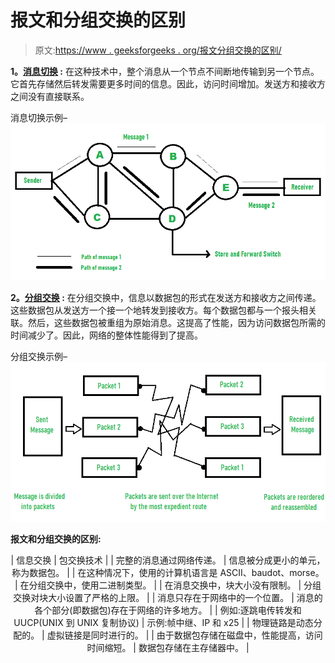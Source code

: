 # 报文和分组交换的区别

> 原文:[https://www . geeksforgeeks . org/报文分组交换的区别/](https://www.geeksforgeeks.org/difference-between-message-and-packet-switching/)

**1。[消息切换](https://www.geeksforgeeks.org/message-switching-techniques/) :**
在这种技术中，整个消息从一个节点不间断地传输到另一个节点。它首先存储然后转发需要更多时间的信息。因此，访问时间增加。发送方和接收方之间没有直接联系。

消息切换示例–
![](img/198d9eb956a6544fad93be80f703fd95.png)

**2。[分组交换](https://www.geeksforgeeks.org/packet-switching-and-delays-in-computer-network/) :**
在分组交换中，信息以数据包的形式在发送方和接收方之间传递。这些数据包从发送方一个接一个地转发到接收方。每个数据包都与一个报头相关联。然后，这些数据包被重组为原始消息。这提高了性能，因为访问数据包所需的时间减少了。因此，网络的整体性能得到了提高。

分组交换示例–
![](img/b2a4ce688053b448fb32be18ce7d2f07.png)

**报文和分组交换的区别:**

<center>

| 信息交换 | 包交换技术 |
| 完整的消息通过网络传递。 | 信息被分成更小的单元，称为数据包。 |
| 在这种情况下，使用的计算机语言是 ASCII、baudot、morse。 | 在分组交换中，使用二进制类型。 |
| 在消息交换中，块大小没有限制。 | 分组交换对块大小设置了严格的上限。 |
| 消息只存在于网络中的一个位置。 | 消息的各个部分(即数据包)存在于网络的许多地方。 |
| 例如:逐跳电传转发和 UUCP(UNIX 到 UNIX 复制协议) | 示例:帧中继、IP 和 x25 |
| 物理链路是动态分配的。 | 虚拟链接是同时进行的。 |
| 由于数据包存储在磁盘中，性能提高，访问时间缩短。 | 数据包存储在主存储器中。 |

</center>